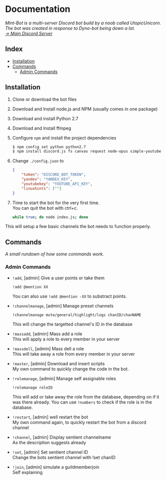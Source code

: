 # Documentation
*Mint-Bot is a multi-server Discord bot build by a noob called UtopicUnicorn.  
The bot was created in response to Dyno-bot being down a lot.  
[→ Main Discord Server](https://discord.gg/EVVtPpw)*

## Index
  - [Installation](#installation)
  - [Commands](#commands)
    - [Admin Commands](#admin-commands)

## Installation

1. Clone or download the bot files
2. Download and Install node.js and NPM (usually comes in one package)
3. Download and install Python 2.7
4. Download and Install ffmpeg

5. Configure `npm` and install the project dependencies
    ```sh 
    $ npm config set python python2.7
    $ npm install discord.js fs canvas request node-opus simple-youtube-api ytdl-core node-ddg translate-google moment better-sqlite3 rss-emitter-ts curl html-to-text steam-searcher nodejs-linenumber
    ```

6. Change `./config.json` to
    ```json
    {
        "token": "DISCORD_BOT_TOKEN",
        "yandex": "YANDEX_KEY",
        "youtubekey": "YOUTUBE_API_KEY",
        "linuxhints": [""]
    }
    ```

7. Time to start the bot for the very first time.  
  You can quit the bot with ctrl+c.
    ```sh
    while true; do node index.js; done
    ```
  This will setup a few basic channels the bot needs to function properly.

## Commands
*A small rundown of how some commands work.*

### Admin Commands
- `!add`, [admin] Give a user points or take them  
    ```
    !add @mention XX
    ```
    You can also use `!add @mention -XX` to substract points.

- `!channelmanage`, [admin] Manage preset channels  
    ```
    !channelmanage mute/general/highlight/logs chanID/chanNAME
    ```
    This will change the targetted channel's ID in the database

- `!massadd`, [admin] Mass add a role  
    This will apply a role to every member in your server

- `!massdell`, [admin] Mass dell a role  
    This will take away a role from every member in your server

- `!master`, [admin] Download and insert scripts  
    My own command to quickly change the code in the bot.

- `!rolemanage`, [admin] Manage self assignable roles  
    ```
    !rolemanage roleID
    ```
    This will add or take away the role from the database, depending on if it was there already.
    You can use `!numbers` to check if the role is in the database.

- `!restart`, [admin] well restart the bot  
    My own command again, to quickly restart the bot from a discord channel

- `!channel`, [admin] Display sentient channelname  
    As the description suggests already

- `!set`, [admin] Set sentient channel ID  
    Change the bots sentient channel with !set chanID

- `!join`, [admin] simulate a guildmemberjoin  
    Self explaining
